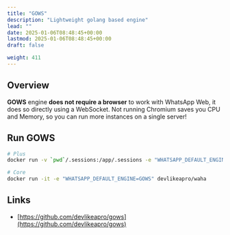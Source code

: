 ```yaml
---
title: "GOWS"
description: "Lightweight golang based engine"
lead: ""
date: 2025-01-06T08:48:45+00:00
lastmod: 2025-01-06T08:48:45+00:00
draft: false

weight: 411
---
```


## Overview

**GOWS** engine **does not require a browser** to work with WhatsApp Web, it does so directly using a WebSocket.
Not running Chromium saves you CPU and Memory, so you can run more instances on a single server!

## Run GOWS

```bash
# Plus
docker run -v `pwd`/.sessions:/app/.sessions -e "WHATSAPP_DEFAULT_ENGINE=GOWS" devlikeapro/waha-plus

# Core
docker run -it -e "WHATSAPP_DEFAULT_ENGINE=GOWS" devlikeapro/waha
```

## Links

- [https://github.com/devlikeapro/gows](https://github.com/devlikeapro/gows)

